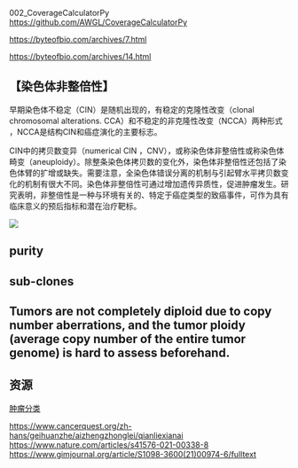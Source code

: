 002_CoverageCalculatorPy https://github.com/AWGL/CoverageCalculatorPy



https://byteofbio.com/archives/7.html

https://byteofbio.com/archives/14.html

## 【染色体非整倍性】
早期染色体不稳定（CIN）是随机出现的，有稳定的克隆性改变（clonal chromosomal alterations. CCA）和不稳定的非克隆性改变（NCCA）两种形式 ，NCCA是结构CIN和癌症演化的主要标志。

CIN中的拷贝数变异（numerical CIN ，CNV），或称染色体非整倍性或称染色体畸变（aneuploidy）。除整条染色体拷贝数的变化外，染色体非整倍性还包括了染色体臂的扩增或缺失。需要注意，全染色体错误分离的机制与引起臂水平拷贝数变化的机制有很大不同。染色体非整倍性可通过增加遗传异质性，促进肿瘤发生。研究表明，非整倍性是一种与环境有关的、特定于癌症类型的致癌事件，可作为具有临床意义的预后指标和潜在治疗靶标。

![](pics/20200528_1.png)

## purity
## sub-clones 

## Tumors are not completely diploid due to copy number aberrations, and the tumor ploidy (average copy number of the entire tumor genome) is hard to assess beforehand.


## 资源

[肿瘤分类](http://oncotree.mskcc.org/#/home)

https://www.cancerquest.org/zh-hans/geihuanzhe/aizhengzhonglei/qianliexianai
https://www.nature.com/articles/s41576-021-00338-8
https://www.gimjournal.org/article/S1098-3600(21)00974-6/fulltext


